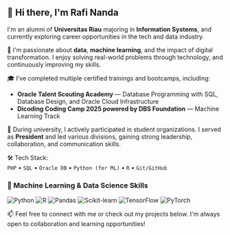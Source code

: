 ## 👋 Hi there, I'm Rafi Nanda

I'm an alumni of **Universitas Riau** majoring in **Information Systems**, and currently exploring career opportunities in the tech and data industry.  

🚀 I'm passionate about **data**, **machine learning**, and the impact of digital transformation. I enjoy solving real-world problems through technology, and continuously improving my skills.

🎓 I’ve completed multiple certified trainings and bootcamps, including:
- **Oracle Talent Scouting Academy** — Database Programming with SQL, Database Design, and Oracle Cloud Infrastructure  
- **Dicoding Coding Camp 2025 powered by DBS Foundation** — Machine Learning Track

👥 During university, I actively participated in student organizations. I served as **President** and led various divisions, gaining strong leadership, collaboration, and communication skills.

🛠️ Tech Stack:  
`PHP` • `SQL` • `Oracle DB` • `Python (for ML)` • `R` • `Git/GitHub`

### 🧠 Machine Learning & Data Science Skills
![Python](https://img.shields.io/badge/-Python-3776AB?style=flat&logo=python&logoColor=white)
![R](https://img.shields.io/badge/-R-276DC3?style=flat&logo=r&logoColor=white)
![Pandas](https://img.shields.io/badge/-Pandas-150458?style=flat&logo=pandas&logoColor=white)
![Scikit-learn](https://img.shields.io/badge/-Scikit--learn-F7931E?style=flat&logo=scikit-learn&logoColor=white)
![TensorFlow](https://img.shields.io/badge/-TensorFlow-FF6F00?style=flat&logo=tensorflow&logoColor=white)
![PyTorch](https://img.shields.io/badge/-PyTorch-EE4C2C?style=flat&logo=pytorch&logoColor=white)

📫 Feel free to connect with me or check out my projects below. I'm always open to collaboration and learning opportunities!
